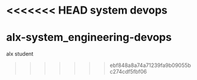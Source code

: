 <<<<<<< HEAD
system devops
=======
# alx-system_engineering-devops
alx student 
>>>>>>> ebf848a8a74a71239fa9b09055bc274cdf5fbf06

